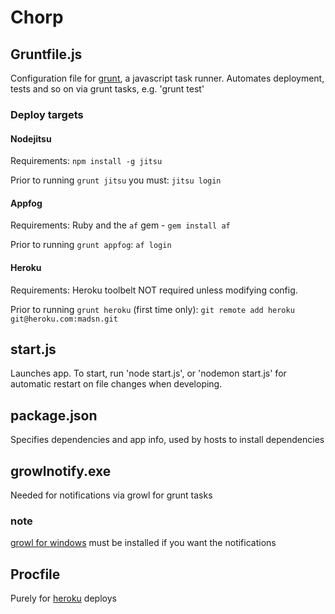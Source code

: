 # Chorp #

## Gruntfile.js ##
Configuration file for [grunt](http://gruntjs.com/), a javascript task runner. Automates deployment, tests and so on via grunt tasks, e.g. 'grunt test'

### Deploy targets ###

#### Nodejitsu
Requirements: `npm install -g jitsu`

Prior to running `grunt jitsu` you must: `jitsu login`

#### Appfog
Requirements: Ruby and the `af` gem - `gem install af`

Prior to running `grunt appfog`: `af login`

#### Heroku
Requirements: Heroku toolbelt NOT required unless modifying config.

Prior to running `grunt heroku` (first time only): `git remote add heroku git@heroku.com:madsn.git`

## start.js ##
Launches app. To start, run 'node start.js', or 'nodemon start.js' for automatic restart on file changes when developing.

## package.json ##
Specifies dependencies and app info, used by hosts to install dependencies

## growlnotify.exe ##
Needed for notifications via growl for grunt tasks

### note ###
[growl for windows](http://www.growlforwindows.com/gfw/) must be installed if you want the notifications

## Procfile ##
Purely for [heroku](https://www.heroku.com/) deploys
